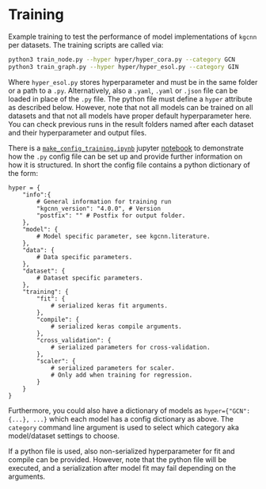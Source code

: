 # Training

Example training to test the performance of model implementations of ``kgcnn`` per datasets. 
The training scripts are called via:

```bash
python3 train_node.py --hyper hyper/hyper_cora.py --category GCN
python3 train_graph.py --hyper hyper/hyper_esol.py --category GIN
```

Where `hyper_esol.py` stores hyperparameter and must be in the same folder or a path to a `.py`. 
Alternatively, also a `.yaml`, `.yaml` or `.json` file can be loaded in place of the `.py` file. 
The python file must define a `hyper` attribute as described below.
However, note that not all models can be trained on all datasets and that not all models have proper default hyperparameter here.
You can check previous runs in the result folders named after each dataset and their hyperparameter and output files.

There is a [``make_config_training.ipynb``](/notebooks/tutorial_config_training.ipynb) jupyter [notebook](/notebooks) to demonstrate how the `.py` config file can be set up and provide further information
on how it is structured. In short the config file contains a python dictionary of the form:

```python3
hyper = {
    "info":{ 
        # General information for training run
        "kgcnn_version": "4.0.0", # Version 
        "postfix": "" # Postfix for output folder.
    },
    "model": { 
        # Model specific parameter, see kgcnn.literature.
    },
    "data": { 
        # Data specific parameters.
    },
    "dataset": { 
        # Dataset specific parameters.
    },
    "training": {
        "fit": { 
            # serialized keras fit arguments.
        },
        "compile": { 
            # serialized keras compile arguments.
        },
        "cross_validation": {
            # serialized parameters for cross-validation.  
        },
        "scaler": {
            # serialized parameters for scaler.
            # Only add when training for regression.
        }
    }
}
```

Furthermore, you could also have a dictionary of models as ``hyper={"GCN": {...}, ...}`` which each model has a config dictionary as above.
The ``category`` command line argument is used to select which category aka model/dataset settings to choose.

If a python file is used, also non-serialized hyperparameter for fit and compile can be provided. 
However, note that the python file will be executed, and a serialization after model fit may fail depending on the arguments.